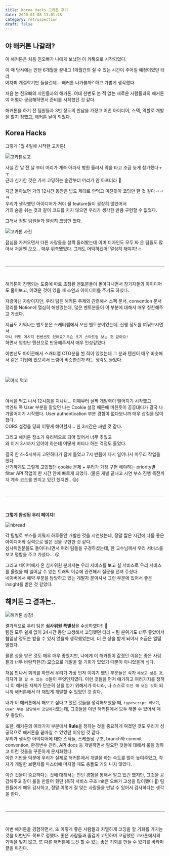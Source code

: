 ```yaml
---
title: Korea Hacks 고카톤 후기
date: 2020-01-08 13:01:78
category: retrospection
draft: false
---
```


## 야 해커톤 나갈래?

이 해커톤은 처음 친오빠가 나에게 보냈던 이 카톡으로 시작되었다.

이 때 당시에는 인턴 6개월을 끝내고 1개월간의 쉴 수 있는 시간이 주어질 예정이었던 터라  
어차피 계절학기만 들을건데... 해커톤 나가볼까? 하고 가볍게 생각했다.

처음 본 친오빠의 지인들과의 해커톤. 여태 한번도 본 적 없는 새로운 사람들과의 해커톤이 어떨까 궁금해하면서 준비를 시작했던 것 같다.

해커톤을 하기 전 팀원들과 3번 정도의 만남을 가졌고 어떤 아이디어, 스택, 역할로 개발을 할지 정했고, 해커톤 날이 되었다.

## Korea Hacks

그렇게 1월 4일에 시작한 고카톤!

![고카톤로고](images/korea-hack.jpeg)

사실 간 날 전 날 부터 머리가 계속 아파서 병원 들러서 약을 타고 조금 늦게 참가했다ㅜㅜ  
근데 신기한 것은 가서 코딩하는 순간부터 머리가 안 아프더라 :eyes:

지금 돌아보면 거의 12시간 동안은 밥도 제대로 안먹고 미친듯이 코딩만 한 것 같다ㅋㅋㅋ  
우리가 생각했던 아이디어가 쳐야 될 feature들이 굉장히 많았어서  
거의 숨을 쉬는 것과 같이 코드를 치지 않으면 우리가 생각한 만큼 구현할 수 없었다.

그래서 정말 팀원들과 열심히 코딩만 했다.

![고카톤 사진](images/hacks.jpeg)

점심을 가져오면서 다른 사람들을 살짝 둘러봤는데 이미 디자인도 모두 짜 온 팀들도 많아서 처음엔 오오... 매우 위축됐었다.
그래도 어떡하겠어! 열심히 해야지! :fire:

<br>
<hr>
<br>

해커톤이 진행되는 도중에 따로 초청된 멘토분들이 돌아다니면서 참가자들의 아이디어도 물어보고,
어려운 것이 있을 때 조언과 아이디어를 주기도 하셨다.

자랑아닌 자랑이지만, 우리 팀은 해커톤 주제와 관련해서 스펙 문서, convention 문서 정리를 Notion에 열심히 해놨었는데, 많은 멘토분들이 이 부분에 대해서 매우 칭찬해주고 가셨다.

지금도 기억나는 멘토분은 스캐터랩에서 오신 멘토분이었는데, 진행 정도를 여쭤보시면서  
`아니 커밋 메시지 컨벤션도 있어요?` `무슨 초기 스타트업 보는 것 같아요!`  
하면서 엄청난 텐션으로 반응해주셔서 매우 인상깊었다.

이번년도 파이콘에서 스캐터랩 CTO분을 뵌 적이 있었는데 그 분과 텐션이 매우 비슷해서 같은 기업에 있으셔서 느낌이 비슷한건가 라는 생각도 들었다.

<br>

![야식 먹고](images/teams.jpeg)

<br>

야식을 먹고 나서 12시쯤을 지나니... 이때부터 살짝 개발력이 떨어지기 시작했고  
백엔드 쪽 User 부분을 맡았던 나는 Cookie 설정 때문에 미친듯이 끙끙대다가 결국 나가떨어지기 시작했다.
User authentication 부분 경험이 없다보니까 매우 삽질을 많이 했다.  
CORS 설정을 당최 어떻게 해야할지... 한 3시간은 싸맨 것 같다.

그리고 해커톤 장소가 유리벽으로 되어 있어서 너무 추웠고  
와 이거 3시까지 있어야 하는데 어떻게 버티나 하는 걱정도 들었다.

결국 한 4~5시까지 고민하다가 잠에 들었고 7시 반쯤에 다시 일어나서 마무리 작업을 했다.  
신기하게도 그렇게 고민했던 cookie 문제 + 우리가 가장 구현 해야하는 priority별 filter API 작업이 한 시간 안에 빠르게 되었다.
(물론 개발 끝내고 시연 부스 진행 목전까지 계속 코드를 만지고 있긴 했지만.. :cry:)

<br><hr><br>

**그렇게 완성된 우리 페이지!**

![nbread](images/nbread.png)

각 팀별로 부스를 이뤄서 하루동안 개발한 것을 시연했는데, 정말 짧은 시간에 다들 좋은 아이디어와 실력으로 많은 것을 구현한 것 같다.  
심사위원분들도 돌아다니면서 여러 팀들을 구경하셨는데, 한 교수님께서 우리 서비스를 보고 명함을 주고 가셨다... :open_mouth:

그리고 네이버에서 온 심사위원 분께서는 우리 서비스를 보고 실 서비스로 우리 서비스를 올렸을 때 일어날 수 있는 트래픽 이슈에 관련해서 질문을 던져 주셨다.  
네이버에서 예약 부분을 담당하고 있는 개발자 분이셔서 그런 부분에 있어서 좋은 insight를 받은 것 같았다.

## 해커톤 그 결과는..

![해커톤 상장!](images/prize.jpeg)

결과적으로 우리 팀은 **심사위원 특별상**을 수상하였다!! :raised_hands:  
팀원 모두 쉴새 없이 24시간 동안 고생해서 코딩했던 터라 + 팀 분위기도 너무 좋았어서 협업상 정도는 받을 수 있지 않을까 생각했었는데, 더 큰 상을 받게 되어서 조금은 얼떨떨했다.

물론 상을 받은 것도 매우 매우 좋았지만, 나에게 이 해커톤이 값졌던 이유는 좋은 사람들과 너무 바람직한(?) 모습으로 개발을 할 기회가 있었기 때문이 아니었을까 싶다.

처음 만나서 회의를 하면서 우리가 가장 먼저 이야기 했던 부분들은 각자 `해보고 싶은 것`, 각자가 `잘 할 수 있는 것`들이 무엇인지였다.
이런 것들을 먼저 얘기하고 여러가지를 정하니 이 해커톤 자체가 단순히 상을 얻기 위해서가 아니라, 나 스스로 `도전 해 보는 것`이 되니까 해커톤에서 더 재밌게 개발할 수 있었던 것 같다.

내가 이 해커톤에서 해보고 싶다고 했던 것들을 생각해보았을 때, `typescript 써보기`, `User 부분 담당해서 코딩하기`였는데, 그것들을 이번 해커톤에서 모두 해볼 수 있어서 매우 좋았다.

또한, 해커톤의 여러가지 부분에서 **Rule**을 정하는 것을 중요하게 여겼던 것도 우리가 성공적으로 해커톤을 끝마칠 수 있었던 이유인 것 같다.  
우리가 생각한 아이디어에 대한 스펙들, 스케폴딩 구조, branch와 commit convention, 환경변수 관리, API docs 등 개발하면서 필요한 것들에 대해서 룰을 정하고 이런 것들을 꾸준하게 문서화했다.  
이런 기반들 덕분에 우리가 실제로 해커톤에서 개발을 하는 속도를 많이 높여주었고, 각자가 개발한 브랜치를 마스터에 머지할 때도 충돌도 거의 나지 않았다.

이런 것들이 중요하다는 것에 대해서는 인턴 경험을 통해서 알고 있긴 했지만, 그것을 공감해주고 같이 룰을 만들어 줬던 (특히 서비스 구조 init은 오빠가 고생을 많이했다 :pray:) 팀원들에게 매우 감사하고, 정말 이렇게 잘 맞는 사람들을 만날 수 있어서 감사하다는 생각을 한다.

<br><hr><br>

이번 해커톤을 경험하면서, 또 이렇게 좋은 사람들과 치열하게 코딩을 할 기회를 가지는 것을 이번년도 목표로 정했다.
좋은 사람들과 즐겁게 고민하며 코딩했던 고카톤에서의 기억을 잊지 않고, 또 다른 해커톤에 도전 할 수 있는 좋은 기회를 만들 수 있기를 바라며 글을 마친다.
